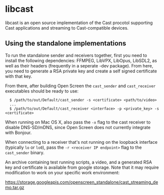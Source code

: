 # libcast

libcast is an open source implementation of the Cast procotol supporting Cast
applications and streaming to Cast-compatible devices.

## Using the standalone implementations

To run the standalone sender and receivers together, first you need to install
the following dependencies: FFMPEG, LibVPX, LibOpus, LibSDL2, as well as their
headers (frequently in a seperate -dev package). From here, you need to generate
a RSA private key and create a self signed certificate with that key.

From there, after building Open Screen the `cast_sender` and `cast_receiver`
executables should be ready to use:
```
  $ /path/to/out/Default/cast_sender -s <certificate> <path/to/video>
  ...
  $ /path/to/out/Default/cast_receiver <interface> -p <private_key> -s <certificate>
```

When running on Mac OS X, also pass the `-x` flag to the cast receiver to
disable DNS-SD/mDNS, since Open Screen does not currently integrate with
Bonjour.

When connecting to a receiver that's not running on the loopback interface
(typically `lo` or `lo0`), pass the `-r <receiver IP endpoint>` flag to the
`cast_sender` binary.

An archive containing test running scripts, a video, and a generated RSA
key and certificate is available from google storage. Note that it may require
modification to work on your specific work environment:

https://storage.googleapis.com/openscreen_standalone/cast_streaming_demo.tar.gz
